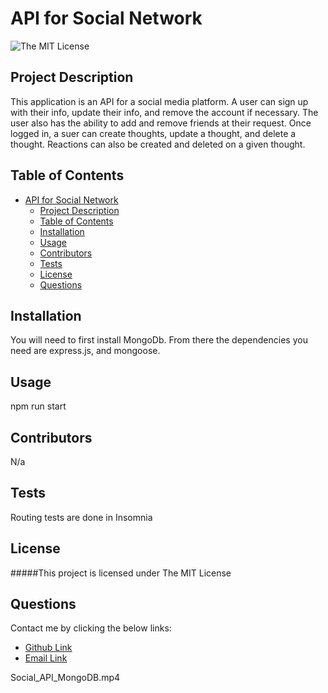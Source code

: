 # API for Social Network
![The MIT License](https://img.shields.io/badge/license-MIT-green)

## Project Description
This application is an API for a social media platform. A user can sign up with their info, update their info, and remove the account if necessary. The user also has the ability to add and remove friends at their request. Once logged in, a suer can create thoughts, update a thought, and delete a thought. Reactions can also be created and deleted on a given thought. 
## Table of Contents
- [API for Social Network](#api-for-social-network)
  - [Project Description](#project-description)
  - [Table of Contents](#table-of-contents)
  - [Installation](#installation)
  - [Usage](#usage)
  - [Contributors](#contributors)
  - [Tests](#tests)
  - [License](#license)
  - [Questions](#questions)
## Installation
You will need to first install MongoDb. From there the dependencies you need are express.js, and mongoose. 
## Usage
npm run start
## Contributors
N/a
## Tests
Routing tests are done in Insomnia
## License
#####This project is licensed under
The MIT License
## Questions
Contact me by clicking the below links:
* [Github Link](https://github.com/deftonechris)
* [Email Link](mailto:deftonechris@msn.com)

Social_API_MongoDB.mp4